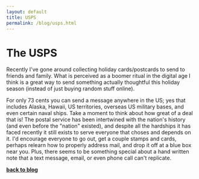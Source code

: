 ```yaml
---
layout: default 
title: USPS
permalink: /blog/usps.html
---
```


# The USPS

Recently I've gone around collecting holiday cards/postcards to send to friends and family. What is perceived as a boomer ritual in the digital age I think is a great way to send something actually thoughtful this holiday season (instead of just buying random stuff online).

For only 73 cents you can send a message anywhere in the US; yes that includes Alaska, Hawaii, US territories, overseas US military bases, and even certain naval ships. Take a moment to think about how great of a deal that is! The postal service has been intertwined with the nation's history (and even before the "nation" existed), and despite all the hardships it has faced recently it still exists to serve everyone that choses and depends on it. I'd encourage everyone to go out, get a couple stamps and cards, perhaps relearn how to properly address mail, and drop it off at a blue box near you. Plus, there seems to be something special about a hand written note that a text message, email, or even phone call can't replicate.


**[back to blog](/blog.html)**